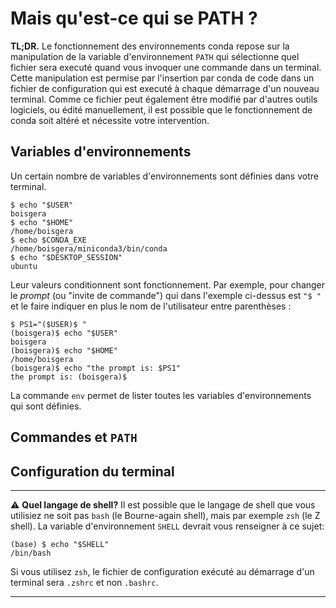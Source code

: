 # Mais qu'est-ce qui se PATH ?

**TL;DR.** Le fonctionnement des environnements conda repose sur la manipulation 
de la variable d'environnement `PATH` 
qui sélectionne quel fichier sera executé quand vous invoquer une commande dans 
un terminal.
Cette manipulation est permise par l'insertion par conda de code
dans un fichier de configuration qui est executé à chaque démarrage d'un 
nouveau terminal. Comme ce fichier peut également être modifié par d'autres
outils logiciels, ou édité manuellement, il est possible que le fonctionnement
de conda soit altéré et nécessite votre intervention.

## Variables d'environnements

Un certain nombre de variables d'environnements sont définies dans votre
terminal. 

    $ echo "$USER"
    boisgera
    $ echo "$HOME"
    /home/boisgera
    $ echo $CONDA_EXE
    /home/boisgera/miniconda3/bin/conda
    $ echo "$DESKTOP_SESSION"
    ubuntu

Leur valeurs conditionnent sont fonctionnement. Par exemple, pour changer
le *prompt* (ou "invite de commande") qui dans l'exemple ci-dessus est `"$ "` et
le faire indiquer en plus le nom de l'utilisateur entre parenthèses :

    $ PS1="($USER)$ "
    (boisgera)$ echo "$USER"
    boisgera
    (boisgera)$ echo "$HOME"
    /home/boisgera
    (boisgera)$ echo "the prompt is: $PS1"
    the prompt is: (boisgera)$

La commande `env` permet de lister toutes les variables d'environnements qui
sont définies.

## Commandes et `PATH`

## Configuration du terminal


--------------------------------------------------------------------------------
⚠️ **Quel langage de shell?** Il est possible que le langage de shell que vous 
utilisiez ne soit pas `bash` (le Bourne-again shell), mais par exemple `zsh` 
(le Z shell). 
La variable d'environnement `SHELL` devrait vous renseigner à ce sujet:

    (base) $ echo "$SHELL"
    /bin/bash

Si vous utilisez `zsh`, le fichier de configuration exécuté au démarrage d'un
terminal sera `.zshrc` et non `.bashrc`.

--------------------------------------------------------------------------------
